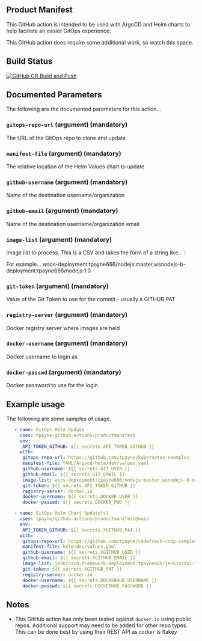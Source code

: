 Product Manifest
----------------
This GitHub action is intended to be used with ArgoCD and Helm charts to help faciliate an easier GitOps experience.

This GitHub action does require some additional work, so watch this space.

Build Status
------------
[![GitHub CR Build and Push](https://github.com/tpayne/github-actions/actions/workflows/docker-image.yml/badge.svg?branch=main&event=push)](https://github.com/tpayne/github-actions/actions/workflows/docker-image.yml)

Documented Parameters
---------------------
The following are the documented parameters for this action...

### `gitops-repo-url` (argument) (mandatory)
The URL of the GitOps repo to clone and update

### `manifest-file` (argument) (mandatory)
The relative location of the Helm Values chart to update

### `github-username` (argument) (mandatory)
Name of the destination username/organization

### `github-email` (argument) (mandatory)
Name of the destination username/organization email

### `image-list` (argument) (mandatory)
Image list to process. This is a CSV and takes the form of a string like...
   <helmChartName>:<dockerImage>

For example...
   wscs-deployment:tpayne666/nodejs:master,wsnodejs-b-deployment:tpayne666/nodejs:1.0   

### `git-token` (argument) (mandatory)
Value of the Git Token to use for the commit - usually a GITHUB PAT 

### `registry-server` (argument) (mandatory)
Docker registry server where images are held
  
### `docker-username` (argument) (mandatory)
Docker username to login as

### `docker-passwd` (argument) (mandatory)
Docker password to use for the login

Example usage
-------------
The following are some samples of usage.
   
```yaml
   - name: GitOps Helm Update
     uses: tpayne/github-actions/productmanifest
     env:
      API_TOKEN_GITHUB: ${{ secrets.API_TOKEN_GITHUB }}
     with:
      gitops-repo-url: https://github.com/tpayne/kubernetes-examples
      manifest-file: YAML/Argocd/helm/dev/values.yaml
      github-username: ${{ secrets.GIT_USER }}
      github-email: ${{ secrets.GIT_EMAIL }}
      image-list: wscs-deployment:tpayne666/nodejs:master,wsnodejs-b-deployment:tpayne666/nodejs:1.0 
      git-token: ${{ secrets.API_TOKEN_GITHUB }}
      registry-server: docker.io
      docker-username: ${{ secrets.DOCKER_USER }}
      docker-passwd: ${{ secrets.DOCKER_PWD }}
```

```yaml
   - name: GitOps Helm Chart Update(s)
     uses: tpayne/github-actions/productmanifest@main
     env:
      API_TOKEN_GITHUB: ${{ secrets.XGITHUB_PAT }}
     with:
      gitops-repo-url: https://github.com/tpayne/codefresh-csdp-samples
      manifest-file: helm/dev/values.yaml
      github-username: ${{ secrets.XGITHUB_USER }}
      github-email: ${{ secrets.XGITHUB_EMAIL }}
      image-list: jenkinscd-framework-deployment:tpayne666/jenkinsdsl:latest
      git-token: ${{ secrets.XGITHUB_PAT }}
      registry-server: docker.io
      docker-username: ${{ secrets.DOCKERHUB_USERNAME }}
      docker-passwd: ${{ secrets.DOCKERHUB_PASSWORD }}
```

Notes
-----
- This GitHub action has only been tested against `docker.io` using public repos. Additional support may need to be added for other repo types. This can be done best by using their REST API as `docker` is flakey 

